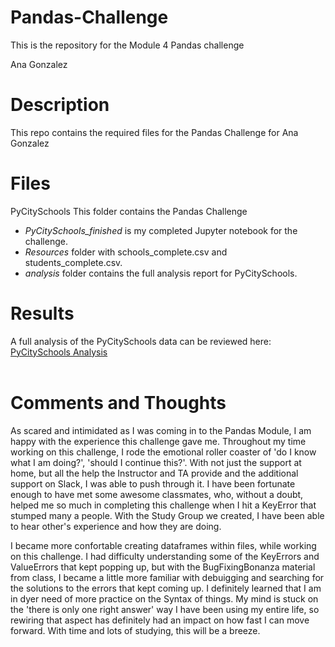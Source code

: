 # Pandas-Challenge

This is the repository for the Module 4 Pandas challenge

Ana Gonzalez

# Description
This repo contains the required files for the Pandas Challenge for Ana Gonzalez

# Files

PyCitySchools This folder contains the Pandas Challenge

* *PyCitySchools_finished* is my completed Jupyter notebook for the challenge.
* *Resources* folder with schools_complete.csv and students_complete.csv.
* *analysis* folder contains the full analysis report for PyCitySchools.
# Results

A full analysis of the PyCitySchools data can be reviewed here: [PyCitySchools Analysis](./PyCity_Schools/analysis/PyCitySchools_Analysis) <br></br>


# Comments and Thoughts
As scared and intimidated as I was coming in to the Pandas Module, I am happy with the experience this challenge gave me. Throughout my time working on this challenge, I rode the emotional roller coaster of 'do I know what I am doing?', 'should I continue this?'. With not just the support at home, but all the help the Instructor and TA provide and the additional support on Slack, I was able to push through it. I have been fortunate enough to have met some awesome classmates, who, without a doubt, helped me so much in completing this challenge when I hit a KeyError that stumped many a people. With the Study Group we created, I have been able to hear other's experience and how they are doing. 

I became more confortable creating dataframes within files, while working on this challenge. I had difficulty understanding some of the KeyErrors and ValueErrors that kept popping up, but with the BugFixingBonanza material from class, I became a little more familiar with debuigging and searching for the solutions to the errors that kept coming up. I definitely learned that I am in dyer need of more practice on the Syntax of things. My mind is stuck on the 'there is only one right answer' way I have been using my entire life, so rewiring that aspect has definitely had an impact on how fast I can move forward. With time and lots of studying, this will be a breeze.